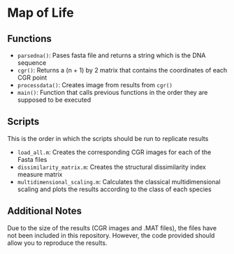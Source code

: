 # Map of Life

## Functions
* `parsedna()`: Pases fasta file and returns a string which is the DNA sequence
* `cgr()`: Returns a (n + 1) by 2 matrix that contains the coordinates of each CGR point
* `processdata()`: Creates image from results from `cgr()`
* `main()`: Function that calls previous functions in the order they are supposed to be executed

## Scripts
This is the order in which the scripts should be run to replicate results
* `load_all.m`: Creates the corresponding CGR images for each of the Fasta files
* `dissimilarity_matrix.m`: Creates the structural dissimilarity index measure matrix
* `multidimensional_scaling.m`: Calculates the classical multidimensional scaling and plots the results according to the class of each species

## Additional Notes
Due to the size of the results (CGR images and .MAT files), the files have not been included in this repository. However, the code provided should allow you to reproduce the results.
